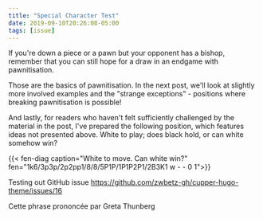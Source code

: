 ```yaml
---
title: "Special Character Test"
date: 2019-09-10T20:26:08-05:00
tags: [issue]
---
```

If you're down a piece or a pawn but your opponent has a bishop, remember that you can still hope for a draw in an endgame with pawnitisation.

Those are the basics of pawnitisation. In the next post, we'll look at slightly more involved examples and the "strange exceptions" - positions where breaking pawnitisation is possible!

And lastly, for readers who haven't felt sufficiently challenged by the material in the post, I've prepared the following position, which features ideas not presented above. White to play; does black hold, or can white somehow win?

{{< fen-diag caption="White to move. Can white win?" fen="1k6/3p3p/2p2pp1/8/8/5P1P/1P1P2P1/2B3K1 w - - 0 1">}}

Testing out GitHub issue https://github.com/zwbetz-gh/cupper-hugo-theme/issues/16

Cette phrase prononcée par Greta Thunberg
